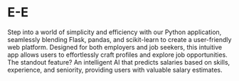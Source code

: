 # E-E

Step into a world of simplicity and efficiency with our Python application, seamlessly blending Flask, pandas, and scikit-learn to create a user-friendly web platform. Designed for both employers and job seekers, this intuitive app allows users to effortlessly craft profiles and explore job opportunities. The standout feature? An intelligent AI that predicts salaries based on skills, experience, and seniority, providing users with valuable salary estimates. 
